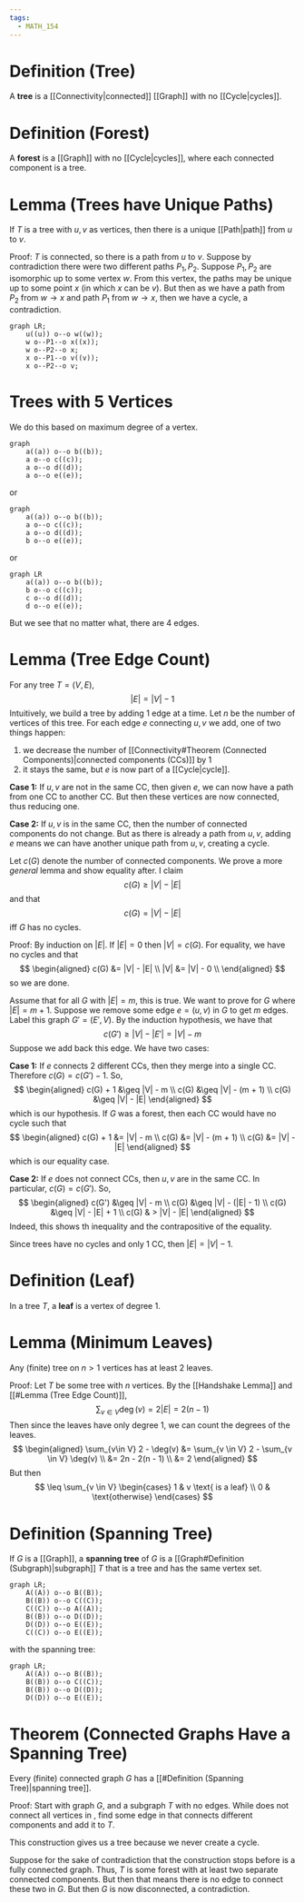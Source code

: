 ```yaml
---
tags:
  - MATH_154
---
```

# Definition (Tree)
A **tree** is a [[Connectivity|connected]] [[Graph]] with no [[Cycle|cycles]]. 

# Definition (Forest)
A **forest** is a [[Graph]] with no [[Cycle|cycles]], where each connected component is a tree. 

# Lemma (Trees have Unique Paths)
If $T$ is a tree with $u, v$ as vertices, then there is a unique [[Path|path]] from $u$ to $v$. 

Proof:
$T$ is connected, so there is a path from $u$ to $v$. Suppose by contradiction there were two different paths $P_{1}, P_{2}$. Suppose $P_{1},  P_{2}$ are isomorphic up to some vertex $w$. From this vertex, the paths may be unique up to some point $x$ (in which $x$ can be $v$). But then as we have a path from $P_{2}$ from $w \to x$  and path $P_{1}$ from $w \to x$, then we have a cycle, a contradiction. 
```mermaid
graph LR;
	u((u)) o--o w((w));
	w o--P1--o x((x));
	w o--P2--o x;
	x o--P1--o v((v));
	x o--P2--o v;
```

# Trees with $5$ Vertices
We do this based on maximum degree of a vertex. 
```mermaid
graph
	a((a)) o--o b((b));
	a o--o c((c));
	a o--o d((d));
	a o--o e((e));
```
or 
```mermaid
graph
	a((a)) o--o b((b));
	a o--o c((c));
	a o--o d((d));
	b o--o e((e));
```
or
```mermaid
graph LR
	a((a)) o--o b((b));
	b o--o c((c));
	c o--o d((d));
	d o--o e((e));
```
But we see that no matter what, there are $4$ edges.

# Lemma (Tree Edge Count)
For any tree $T = (V, E)$, 
$$
|E| = |V| - 1
$$
Intuitively, we build a tree by adding $1$ edge at a time. Let $n$ be the number of vertices of this tree. For each edge $e$ connecting $u,v$ we add, one of two things happen:
1. we decrease the number of [[Connectivity#Theorem (Connected Components)|connected components (CCs)]] by $1$
2. it stays the same, but $e$ is now part of a [[Cycle|cycle]].

**Case 1:** If $u, v$ are not in the same CC, then given $e$, we can now have a path from one CC to another CC. But then these vertices are now connected, thus reducing one. 

**Case 2:** If $u,v$ is in the same CC, then the number of connected components do not change. But as there is already a path from $u,v$, adding $e$ means we can have another unique path from $u,v$, creating a cycle. 

Let $c(G)$ denote the number of connected components. We prove a more *general* lemma and show equality after. I claim 
$$
c(G) \geq |V| - |E|
$$
and that 
$$
c(G) = |V| - |E|
$$
iff $G$ has no cycles. 

Proof: 
By induction on $|E|$. If $|E| = 0$ then $|V| = c(G)$. For equality, we have no cycles and that
$$
\begin{aligned}
c(G) &= |V| - |E| \\
|V| &= |V| - 0 \\
\end{aligned}
$$
so we are done. 

Assume that for all $G$ with $|E| = m$, this is true. We want to prove for $G$ where $|E| = m + 1$. Suppose we remove some edge $e = (u, v)$ in $G$ to get $m$ edges. Label this graph $G' = (E', V)$. By the induction hypothesis, we have that 
$$
c(G') \geq |V| - |E'| = |V| - m
$$
Suppose we add back this edge. We have two cases:

**Case 1:** If $e$ connects $2$ different CCs, then they merge into a single CC. Therefore $c(G) = c(G') - 1$. So,
$$
\begin{aligned}
c(G) + 1 &\geq |V| - m \\ 
c(G) &\geq |V| - (m + 1) \\ 
c(G) &\geq |V| - |E|
\end{aligned}
$$
which is our hypothesis. If $G$ was a forest, then each CC would have no cycle such that 
$$
\begin{aligned}
c(G) + 1 &= |V| - m \\
c(G) &= |V| - (m + 1) \\ 
c(G) &= |V| - |E|
\end{aligned}
$$
which is our equality case. 

**Case 2:** If $e$ does not connect CCs, then $u,v$ are in the same CC. In particular, $c(G) = c(G')$. So,
$$
\begin{aligned}
c(G') &\geq |V| - m \\ 
c(G) &\geq |V| - (|E| - 1) \\
c(G) &\geq |V| - |E| + 1  \\
c(G) & > |V| - |E|
\end{aligned}
$$
Indeed, this shows th inequality and the contrapositive of the equality. 

Since trees have no cycles and only $1$ CC, then $|E| = |V| - 1$. 

# Definition (Leaf)
In a tree $T$, a **leaf** is a vertex of degree $1$. 

# Lemma (Minimum Leaves)
Any (finite) tree on $n > 1$ vertices has at least $2$ leaves. 

Proof:
Let $T$ be some tree with $n$ vertices. By the [[Handshake Lemma]] and [[#Lemma (Tree Edge Count)]], 
$$
\sum_{v\in V} \deg(v) = 2|E| = 2(n - 1)
$$
Then since the leaves have only degree $1$, we can count the degrees of the leaves. 
$$
\begin{aligned}
\sum_{v\in V} 2 - \deg(v) 
&= \sum_{v \in V} 2 - \sum_{v \in V} \deg(v) \\ 
&= 2n - 2(n - 1) \\
&= 2
\end{aligned}
$$
But then
$$
\leq \sum_{v \in V}
\begin{cases}
1 & v \text{ is a leaf} \\
0 & \text{otherwise}
\end{cases}
$$

# Definition (Spanning Tree)
If $G$ is a [[Graph]], a **spanning tree** of $G$ is a [[Graph#Definition (Subgraph)|subgraph]] $T$ that is a tree and has the same vertex set. 
```mermaid
graph LR;
    A((A)) o--o B((B));
    B((B)) o--o C((C));
    C((C)) o--o A((A));
    B((B)) o--o D((D));
    D((D)) o--o E((E));
    C((C)) o--o E((E));
```
with the spanning tree:
```mermaid
graph LR;
    A((A)) o--o B((B));
    B((B)) o--o C((C));
    B((B)) o--o D((D));
    D((D)) o--o E((E));
```
# Theorem (Connected Graphs Have a Spanning Tree)
Every (finite) connected graph $G$ has a [[#Definition (Spanning Tree)|spanning tree]].  

Proof:
Start with graph $G$, and a subgraph $T$ with no edges. While  does not connect all vertices in , find some edge in  that connects different components and add it to $T$. 

This construction gives us a tree because we never create a cycle.

Suppose for the sake of contradiction that the construction stops before is a fully connected graph. Thus, $T$ is some forest with at least two separate connected components. But then that means there is no edge to connect these two in $G$. But then $G$ is now disconnected, a contradiction.
